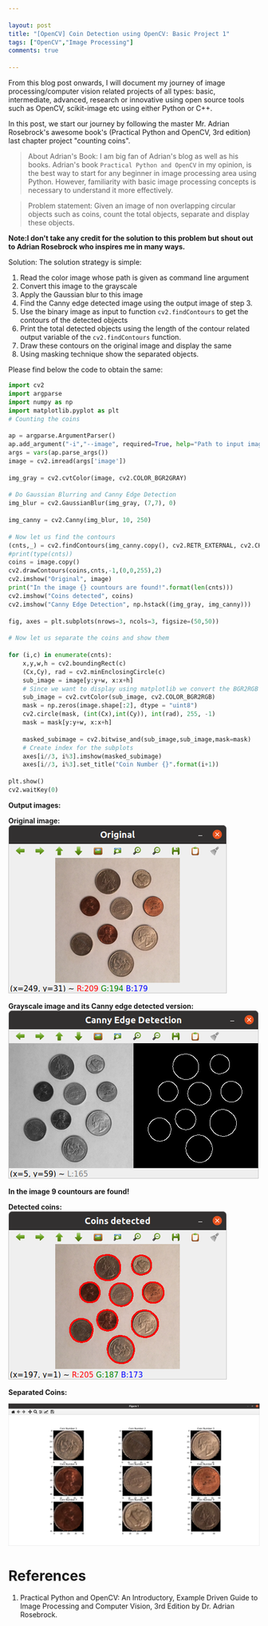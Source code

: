 ```yaml
---

layout: post
title: "[OpenCV] Coin Detection using OpenCV: Basic Project 1" 
tags: ["OpenCV","Image Processing"]
comments: true

---
```

From this blog post onwards, I will document my journey of image processing/computer vision related projects of all types: basic, intermediate, advanced, research or innovative using open source tools such as OpenCV, scikit-image etc using either Python or C++. 

In this post, we start our journey by following the master Mr. Adrian Rosebrock's awesome book's (Practical Python and OpenCV, 3rd edition) last chapter project "counting coins". 

> About Adrian's Book: I am big fan of Adrian's blog as well as his books. Adrian's book `Practical Python and OpenCV` in my opinion, is the best way to start for any beginner in image processing area using Python. However, familiarity with basic image processing concepts is necessary to understand it more effectively.

> Problem statement: Given an image of non overlapping circular objects such as coins, count the total objects, separate and display these objects.

**Note:I don't take any credit for the solution to this problem but shout out to Adrian Rosebrock who inspires me in many ways.**

Solution: The solution strategy is simple:
1. Read the color image whose path is given as command line argument
1. Convert this image to the grayscale
1. Apply the Gaussian blur to this image
1. Find the Canny edge detected image using the output image of step 3.
1. Use the binary image as input to function `cv2.findContours` to get the contours of the detected objects 
1. Print the total detected objects using the length of the contour related output variable of the `cv2.findContours` function.
1. Draw these contours on the original image and display the same
1. Using masking technique show the separated objects. 

Please find below the code to obtain the same:

```python
import cv2
import argparse
import numpy as np
import matplotlib.pyplot as plt 
# Counting the coins

ap = argparse.ArgumentParser()
ap.add_argument("-i","--image", required=True, help="Path to input image")
args = vars(ap.parse_args())
image = cv2.imread(args['image'])

img_gray = cv2.cvtColor(image, cv2.COLOR_BGR2GRAY)

# Do Gaussian Blurring and Canny Edge Detection
img_blur = cv2.GaussianBlur(img_gray, (7,7), 0)

img_canny = cv2.Canny(img_blur, 10, 250)

# Now let us find the contours
(cnts,_) = cv2.findContours(img_canny.copy(), cv2.RETR_EXTERNAL, cv2.CHAIN_APPROX_SIMPLE)
#print(type(cnts))
coins = image.copy()
cv2.drawContours(coins,cnts,-1,(0,0,255),2)
cv2.imshow("Original", image)
print("In the image {} countours are found!".format(len(cnts)))
cv2.imshow("Coins detected", coins)
cv2.imshow("Canny Edge Detection", np.hstack((img_gray, img_canny)))

fig, axes = plt.subplots(nrows=3, ncols=3, figsize=(50,50))

# Now let us separate the coins and show them 

for (i,c) in enumerate(cnts):
    x,y,w,h = cv2.boundingRect(c)
    (Cx,Cy), rad = cv2.minEnclosingCircle(c)
    sub_image = image[y:y+w, x:x+h]
    # Since we want to display using matplotlib we convert the BGR2RGB
    sub_image = cv2.cvtColor(sub_image, cv2.COLOR_BGR2RGB)
    mask = np.zeros(image.shape[:2], dtype = "uint8")
    cv2.circle(mask, (int(Cx),int(Cy)), int(rad), 255, -1)
    mask = mask[y:y+w, x:x+h]

    masked_subimage = cv2.bitwise_and(sub_image,sub_image,mask=mask)
    # Create index for the subplots
    axes[i//3, i%3].imshow(masked_subimage)
    axes[i//3, i%3].set_title("Coin Number {}".format(i+1))

plt.show()
cv2.waitKey(0)

```

**Output images:**

**Original image:**
![](/assets/images/20210202/pic1.png)

**Grayscale image and its Canny edge detected version:**
![](/assets/images/20210202/pic2.png)

**In the image 9 countours are found!**

**Detected coins:**
![](/assets/images/20210202/pic3.png)

**Separated Coins:**

![](/assets/images/20210202/pic4.png)

# References
1) Practical Python and OpenCV: An Introductory, Example Driven Guide to Image Processing and Computer Vision, 3rd Edition by Dr. Adrian Rosebrock.
